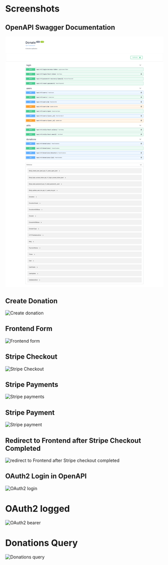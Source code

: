 # Screenshots

## OpenAPI Swagger Documentation
![](screenshots/Capture%20d%E2%80%99%C3%A9cran%202020-10-26%20%C3%A0%2017.49.37-fullpage.png "OpenAPI Swagger Documentation")
## Create Donation
![](https://code.electrolab.fr/fabrice/poc-portal/-/raw/master/screenshots/Capture%20d%E2%80%99%C3%A9cran%202020-10-26%20%C3%A0%2017.50.06-fullpage.png "Create donation")

## Frontend Form
![](https://code.electrolab.fr/fabrice/poc-portal/-/raw/master/screenshots/Screenshot_20201026_175042.png "Frontend form")
## Stripe Checkout
![](https://code.electrolab.fr/fabrice/poc-portal/-/raw/master/screenshots/Capture%20d%E2%80%99%C3%A9cran%202020-10-26%20%C3%A0%2017.54.01-fullpage.png "Stripe Checkout")
## Stripe Payments
![](https://code.electrolab.fr/fabrice/poc-portal/-/raw/master/screenshots/Capture%20d%E2%80%99%C3%A9cran%202020-10-26%20%C3%A0%2017.55.18-fullpage.png "Stripe payments")
## Stripe Payment
![](https://code.electrolab.fr/fabrice/poc-portal/-/raw/master/screenshots/Capture%20d%E2%80%99%C3%A9cran%202020-10-26%20%C3%A0%2017.55.29-fullpage.png "Stripe payment")
## Redirect to Frontend after Stripe Checkout Completed
![](https://code.electrolab.fr/fabrice/poc-portal/-/raw/master/screenshots/Screenshot_20201026_175429.png "redirect to Frontend after Stripe checkout completed")

## OAuth2 Login in OpenAPI
![](https://code.electrolab.fr/fabrice/poc-portal/-/raw/master/screenshots/Capture%20d%E2%80%99%C3%A9cran%202020-10-26%20%C3%A0%2017.56.52-fullpage.png "OAuth2 login")
# OAuth2 logged
![](https://code.electrolab.fr/fabrice/poc-portal/-/raw/master/screenshots/Capture%20d%E2%80%99%C3%A9cran%202020-10-26%20%C3%A0%2017.56.57-fullpage.png "OAuth2 bearer")
# Donations Query
![](https://code.electrolab.fr/fabrice/poc-portal/-/raw/master/screenshots/Capture%20d%E2%80%99%C3%A9cran%202020-10-26%20%C3%A0%2017.57.12-fullpage.png "Donations query")

